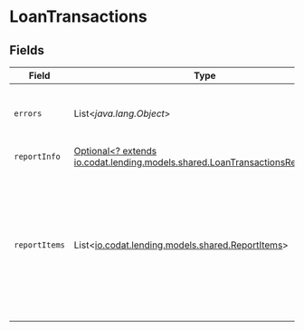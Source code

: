 # LoanTransactions


## Fields

| Field                                                                                                                              | Type                                                                                                                               | Required                                                                                                                           | Description                                                                                                                        |
| ---------------------------------------------------------------------------------------------------------------------------------- | ---------------------------------------------------------------------------------------------------------------------------------- | ---------------------------------------------------------------------------------------------------------------------------------- | ---------------------------------------------------------------------------------------------------------------------------------- |
| `errors`                                                                                                                           | List<*java.lang.Object*>                                                                                                           | :heavy_minus_sign:                                                                                                                 | If there are no errors, an empty array is returned.                                                                                |
| `reportInfo`                                                                                                                       | [Optional<? extends io.codat.lending.models.shared.LoanTransactionsReportInfo>](../../models/shared/LoanTransactionsReportInfo.md) | :heavy_minus_sign:                                                                                                                 | N/A                                                                                                                                |
| `reportItems`                                                                                                                      | List<[io.codat.lending.models.shared.ReportItems](../../models/shared/ReportItems.md)>                                             | :heavy_minus_sign:                                                                                                                 | Contains object of reporting properties. The loan ref will reference a different object depending on the integration type.         |